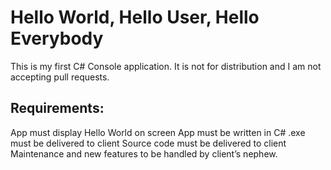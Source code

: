 # Hello World, Hello User, Hello Everybody
This is my first C# Console application. It is not for distribution and I am not accepting pull requests.
## Requirements:
App must display Hello World on screen
App must be written in C#
.exe must be delivered to client
Source code must be delivered to client
Maintenance and new features to be handled by client’s nephew.
